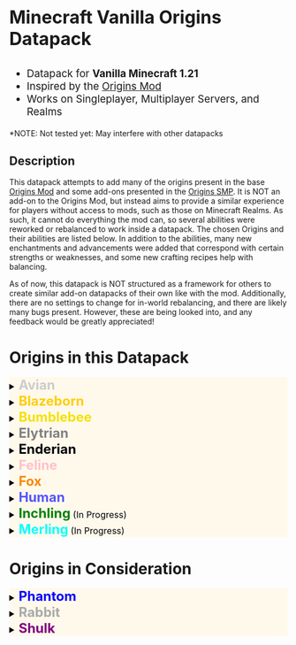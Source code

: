 <p style="font-size:24pt"><b>Minecraft Vanilla Origins Datapack</b></p>
<ul style="font-size:14pt">
    <li>Datapack for <b>Vanilla Minecraft 1.21</b></li>
    <li>Inspired by the <a href="https://www.curseforge.com/minecraft/mc-mods/origins">Origins Mod</a></li>
    <li>Works on Singleplayer, Multiplayer Servers, and Realms</li>
</ul>
<p>*NOTE: Not tested yet: May interfere with other datapacks</p>
<h2>Description</h2>
<p>This datapack attempts to add many of the origins present in the base <a href="https://www.curseforge.com/minecraft/mc-mods/origins">Origins Mod</a> and some add-ons presented in the <a href="https://origins-smp.fandom.com/wiki/Origins">Origins SMP</a>. It is NOT an add-on to the Origins Mod, but instead aims to provide a similar experience for players without access to mods, such as those on Minecraft Realms. As such, it cannot do everything the mod can, so several abilities were reworked or rebalanced to work inside a datapack. The chosen Origins and their abilities are listed below. In addition to the abilities, many new enchantments and advancements were added that correspond with certain strengths or weaknesses, and some new crafting recipes help with balancing.</p>
<p>As of now, this datapack is NOT structured as a framework for others to create similar add-on datapacks of their own like with the mod. Additionally, there are no settings to change for in-world rebalancing, and there are likely many bugs present. However, these are being looked into, and any feedback would be greatly appreciated!</p>
<h1>Origins in this Datapack</h1>
<div style="background-color:rgb(255,249,236); color:black; font-size:12pt">
<details>
    <summary><span style="color:#cccccc; font-size:18pt"><b>Avian</b></span></summary>
    <ul><span style="color:lime; font-size:14pt">Strengths:</span>
        <ul>
        <li>Fall slowly, unless Sneaking</li>
        <li>Move a little faster</li>
        <li>Lay an egg in the morning</li>
        </ul>
    </ul>
    <ul><span style="color:red; font-size:14pt">Weaknesses:</span>
        <ul>
        <li>Cannot sleep below y=86</li>
        <li>Vegetarian (Can't eat meat or fish)</li>
        </ul>
    </ul>
</details>
<details>
    <summary><span style="color:#ffcd00; font-size:18pt"><b>Blazeborn</b></span></summary>
    <ul><span style="color:lime; font-size:14pt">Strengths:</span>
        <ul>
        <li>Immune to fire-type damage</li>
        <li>Deal more damage while on fire</li>
        <li>Immune to poison and hunger status effects</li>
        </ul>
    </ul>
    <ul><span style="color:red; font-size:14pt">Weaknesses:</span>
        <ul>
        <li>Naturally spawn in the Nether</li>
        <li>Take damage in water and rain</li>
        </ul>
    </ul>
</details>
<details>
    <summary><span style="color:#f2e200; font-size:18pt"><b>Bumblebee</b></span></summary>
    <ul><span style="color:lime; font-size:14pt">Strengths:</span>
        <ul>
        <li>Fall slowly, unless Sneaking</li>
        <li>Inflict poison with attacks</li>
        <li>Start floating when 3+ blocks off the ground (Sneak to descend)</li>
        </ul>
    </ul>
    <ul><span style="color:red; font-size:14pt">Weaknesses:</span>
        <ul>
        <li>Cannot float or fall slowly in rain</li>
        <li>Weaker attacks in water and rain</li>
        <li>80% Size and only 7 Hearts</li>
        </ul>
    </ul>
</details>
<details>
    <summary><span style="color:gray; font-size:18pt"><b>Elytrian</b></span></summary>
    <ul><span style="color:lime; font-size:14pt">Strengths:</span>
        <ul>
        <li>Unbreakable Wings (Equip chestplate in top-left inventory slot)</li>
        <li>Deal more damage while in the air</li>
        <li>Launch Ability: hold a feather, sneak, and jump to launch ~20 blocks in the air (1 min cooldown)</li>
        </ul>
    </ul>
    <ul><span style="color:red; font-size:14pt">Weaknesses:</span>
        <ul>
        <li>Cannot wear heavy armor (anything above chainmail)</li>
        <li>Increased fall damage and kinetic damage (flying into stuff)</li>
        <li>Cannot take your Wings off</li>
        </ul>
    </ul>
</details>
<details>
    <summary><span style="color:black; font-size:18pt"><b>Enderian</b></span></summary>
    <ul><span style="color:lime; font-size:14pt">Strengths:</span>
        <ul>
        <li>No damage from Ender Pearls</li>
        <li>Extended Reach: 4 → 5.625 for blocks, 3 → 3.75 for entities</li>
        <li>Don't anger nearby Endermen by looking at them</li>
        </ul>
    </ul>
    <ul><span style="color:red; font-size:14pt">Weaknesses:</span>
        <ul>
        <li>Take damage in rain and water</li>
        <li>Cannot shoot bows or crossbows</li>
        </ul>
    </ul>
</details>
<details>
    <summary><span style="color:pink; font-size:18pt"><b>Feline</b></span></summary>
    <ul><span style="color:lime; font-size:14pt">Strengths:</span>
        <ul>
        <li>No fall damage</li>
        <li>Jump higher while sprinting</li>
        <li>Natural Night Vision when not in water</li>
        </ul>
    </ul>
    <ul><span style="color:red; font-size:14pt">Weaknesses:</span>
        <ul>
        <li>Only 9 hearts of health</li>
        <li>Pescatarian (Can't eat meat)</li>
        </ul>
    </ul>
</details>
<details>
    <summary><span style="color:#f88900; font-size:18pt"><b>Fox</b></span></summary>
    <ul><span style="color:lime; font-size:14pt">Strengths:</span>
        <ul>
        <li>No fall damage</li>
        <li>Move a little faster</li>
        <li>Underdog Boost: Gain speed and strength when at 2 hearts or less</li>
        </ul>
    </ul>
    <ul><span style="color:red; font-size:14pt">Weaknesses:</span>
        <ul>
        <li>80% Size and only 6 hearts</li>
        <li>Cannot hold shields properly</li>
        </ul>
    </ul>
</details>
<details>
    <summary><span style="color:#5454fc; font-size:18pt"><b>Human</b></span></summary>
    <ul><span style="color:lime; font-size:14pt">Strengths:</span>
        <ul>
        <li>Standard Minecraft experience everyone knows and loves (probably)</li>
        </ul>
    </ul>
    <ul><span style="color:red; font-size:14pt">Weaknesses:</span>
        <ul>
        <li>No cool powers :(</li>
        </ul>
    </ul>
</details>
<details>
    <summary><span style="color:green; font-size:18pt"><b>Inchling</b></span><span> (In Progress)</span></summary>
    <ul><span style="color:lime; font-size:14pt">Strengths:</span>
        <ul>
        <li>Balloon gravity</li>
        <li>Faster attack speed</li>
        <li>Faster mining speed</li>
        </ul>
    </ul>
    <ul><span style="color:red; font-size:14pt">Weaknesses:</span>
        <ul>
        <li>25% Size</li>
        <li>Only 5 hearts of health</li>
        <li>Less Reach: 4 → 3 for blocks, 3 → 2.75 for entities</li>
        </ul>
    </ul>
</details>
<details>
    <summary><span style="color:aqua; font-size:18pt"><b>Merling</b></span><span> (In Progress)</span></summary>
    <ul><span style="color:lime; font-size:14pt">Strengths:</span>
        <ul>
        <li>Breathe underwater and slightly in rain</li>
        <li>Better underwater vision and movement</li>
        <li>Don't sink unless sneaking</li>
        </ul>
    </ul>
    <ul><span style="color:red; font-size:14pt">Weaknesses:</span>
        <ul>
        <li>Cannot breathe on land</li>
        </ul>
    </ul>
</details>
</div>
<h1>Origins in Consideration</h1>
<div style="background-color:rgb(255,249,236); color:black; font-size:12pt">
<details>
    <summary><span style="color:blue; font-size:18pt"><b>Phantom</b></span></summary>
    <ul><span style="color:lime; font-size:14pt">Strengths:</span>
        <ul>
        <li>Increased movement speed at night</li>
        <li>Natural Night Vision</li>
        <li>Insomniac: Gain cumulative strength each night you don't sleep (Max 4 nights)</li>
        </ul>
    </ul>
    <ul><span style="color:red; font-size:14pt">Weaknesses:</span>
        <ul>
        <li>Burn in daylight, unless wearing a helmet</li>
        <li>Insomniac: The less you sleep, the more you burn in daylight</li>
        <li>Only 7 hearts of health</li>
        </ul>
    </ul>
</details>
<details>
    <summary><span style="color:#aaaaaa; font-size:18pt"><b>Rabbit</b></span></summary>
    <ul><span style="color:lime; font-size:14pt">Strengths:</span>
        <ul>
        <li>Jump higher</li>
        <li>Take less fall damage</li>
        <li>Insomniac: Gain cumulative strength each night you don't sleep (Max 4 nights)</li>
        </ul>
    </ul>
    <ul><span style="color:red; font-size:14pt">Weaknesses:</span>
        <ul>
        <li>Can only eat Carrots or Golden Carrots (or cake)</li>
        <li>Only 6 hearts of health</li>
        <li>Can't wear strong armor (diamond/netherite)</li>
        </ul>
    </ul>
</details>
<details>
    <summary><span style="color:purple; font-size:18pt"><b>Shulk</b></span></summary>
    <ul><span style="color:lime; font-size:14pt">Strengths:</span>
        <ul>
        <li>Natural armor points</li>
        <li>Extra health (13 hearts)</li>
        <li>Extra Ender Chest storage (open using an Eye of Ender to access Page 2)</li>
        </ul>
    </ul>
    <ul><span style="color:red; font-size:14pt">Weaknesses:</span>
        <ul>
        <li>Cannot hold shields properly</li>
        <li>Take damage in water but NOT in rain</li>
        <li>Higher gravity and increased fall damage</li>
        </ul>
    </ul>
</details>
</div>